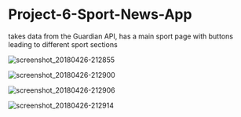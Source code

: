 # Project-6-Sport-News-App
takes data from the Guardian API, has a main sport page with buttons leading to different sport sections

![screenshot_20180426-212855](https://user-images.githubusercontent.com/33417968/39325641-677260ba-499b-11e8-99b2-717f783c8fc1.png)

![screenshot_20180426-212900](https://user-images.githubusercontent.com/33417968/39325647-6ba01736-499b-11e8-8579-71db84ab0fc9.png)

![screenshot_20180426-212906](https://user-images.githubusercontent.com/33417968/39325655-6e69af18-499b-11e8-91dd-2961222ace89.png)

![screenshot_20180426-212914](https://user-images.githubusercontent.com/33417968/39325661-7160d0f2-499b-11e8-96c7-5218e971ab3d.png)
